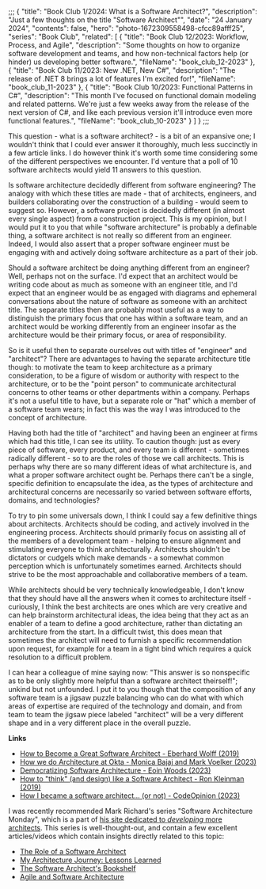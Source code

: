 ;;;
{
	"title": "Book Club 1/2024: What is a Software Architect?",
	"description": "Just a few thoughts on the title \"Software Architect\"",
	"date": "24 January 2024",
	"contents": false,
	"hero": "photo-1672309558498-cfcc89afff25",
	"series": "Book Club",
    "related": [
		{ "title": "Book Club 12/2023: Workflow, Process, and Agile", "description": "Some thoughts on how to organize software development and teams, and how non-technical factors help (or hinder) us developing better software.", "fileName": "book_club_12-2023" },
		{ "title": "Book Club 11/2023: New .NET, New C#", "description": "The release of .NET 8 brings a lot of features I'm excited for!", "fileName": "book_club_11-2023" },
		{ "title": "Book Club 10/2023: Functional Patterns in C#", "description": "This month I've focused on functional domain modeling and related patterns. We're just a few weeks away from the release of the next version of C#, and like each previous version it'll introduce even more functional features.", "fileName": "book_club_10-2023" }
	]
}
;;;

This question - what is a software architect? - is a bit of an expansive one; I wouldn't think that I could ever answer it thoroughly, much less succinctly in a few article links. I do however think it's worth some time considering some of the different perspectives we encounter. I'd venture that a poll of 10 software architects would yield 11 answers to this question.

Is software architecture decidedly different from software engineering? The analogy with which these titles are made - that of architects, engineers, and builders collaborating over the construction of a building - would seem to suggest so. However, a software project is decidedly different (in almost every single aspect) from a construction project. This is my opinion, but I would put it to you that while "software architecture" is probably a definable thing, a software architect is not really so different from an engineer. Indeed, I would also assert that a proper software engineer must be engaging with and actively doing software architecture as a part of their job.

Should a software architect be doing anything different from an engineer? Well, perhaps not on the surface. I'd expect that an architect would be writing code about as much as someone with an engineer title, and I'd expect that an engineer would be as engaged with diagrams and ephemeral conversations about the nature of software as someone with an architect title. The separate titles then are probably most useful as a way to distinguish the primary focus that one has within a software team, and an architect would be working differently from an engineer insofar as the architecture would be their primary focus, or area of responsibility.

So is it useful then to separate ourselves out with titles of "engineer" and "architect"? There are advantages to having the separate architecture title though: to motivate the team to keep architecture as a primary consideration, to be a figure of wisdom or authority with respect to the architecture, or to be the "point person" to communicate architectural concerns to other teams or other departments within a company. Perhaps it's not a useful title to have, but a separate role or "hat" which a member of a software team wears; in fact this was the way I was introduced to the concept of architecture.

Having both had the title of "architect" and having been an engineer at firms which had this title, I can see its utility. To caution though: just as every piece of software, every product, and every team is different - sometimes radically different - so to are the roles of those we call architects. This is perhaps why there are so many different ideas of what architecture is, and what a proper software architect ought be. Perhaps there can't be a single, specific definition to encapsulate the idea, as the types of architecture and architectural concerns are necessarily so varied between software efforts, domains, and technologies?

To try to pin some universals down, I think I could say a few definitive things about architects. Architects should be coding, and actively involved in the engineering process. Architects should primarily focus on assisting all of the members of a development team - helping to ensure alignment and stimulating everyone to think architecturally. Architects shouldn't be dictators or cudgels which make demands - a somewhat common perception which is unfortunately sometimes earned. Architects should strive to be the most approachable and collaborative members of a team.

While architects should be very technically knowledgeable, I don't know that they should have all the answers when it comes to architecture itself - curiously, I think the best architects are ones which are very creative and can help brainstorm architectural ideas, the idea being that they act as an enabler of a team to define a good architecture, rather than dictating an architecture from the start. In a difficult twist, this does mean that sometimes the architect will need to furnish a specific recommendation upon request, for example for a team in a tight bind which requires a quick resolution to a difficult problem.

I can hear a colleague of mine saying now: "This answer is so nonspecific as to be only slightly more helpful than a software architect theirself!"; unkind but not unfounded. I put it to you though that the composition of any software team is a jigsaw puzzle balancing who can do what with which areas of expertise are required of the technology and domain, and from team to team the jigsaw piece labeled "architect" will be a very different shape and in a very different place in the overall puzzle.

**Links**

* [How to Become a Great Software Architect - Eberhard Wolff (2019)](https://www.youtube.com/watch?v=v_nhv6aY1Kg)
* [How we do Architecture at Okta - Monica Bajaj and Mark Voelker (2023)](https://www.youtube.com/watch?v=asoVNjGoFOM)
* [Democratizing Software Architecture - Eoin Woods (2023)](https://www.youtube.com/watch?v=nchRmYvUf2Y&list=PLEx5khR4g7PJELLTYwXZHcimWAwTUaWGA)
* [How to "think" (and design) like a Software Architect - Ron Kleinman (2019)](https://www.youtube.com/watch?v=mCM6QVHD08c)
* [How I became a software architect... (or not) - CodeOpinion (2023)](https://www.youtube.com/watch?v=6j-PyJ1tFn8)

I was recently recommended Mark Richard's series "Software Architecture Monday", which is a part of [his site dedicated to _developing_ more architects](https://developertoarchitect.com/). This series is well-thought-out, and contain a few excellent articles/videos which contain insights directly related to this topic:

* [The Role of a Software Architect](https://developertoarchitect.com/lessons/lesson108.html)
* [My Architecture Journey: Lessons Learned ](https://developertoarchitect.com/lessons/lesson100.html)
* [The Software Architect's Bookshelf](https://developertoarchitect.com/lessons/lesson54.html)
* [Agile and Software Architecture](https://developertoarchitect.com/lessons/lesson30.html)